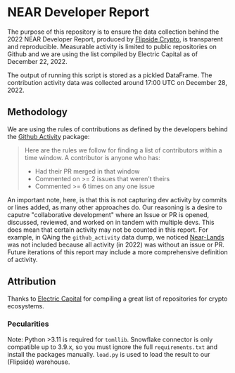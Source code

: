 # NEAR Developer Report
The purpose of this repository is to ensure the data collection behind the 2022 NEAR Developer Report, produced by [Flipside Crypto](https://flipsidecrypto.xyz/), is transparent and reproducible. Measurable activity is limited to public repositories on Github and we are using the list compiled by Electric Capital as of December 22, 2022.

The output of running this script is stored as a pickled DataFrame. The contribution activity data was collected around 17:00 UTC on December 28, 2022.

## Methodology
We are using the rules of contributions as defined by the developers behind the [Github Activity](https://github-activity.readthedocs.io/en/latest/) package:

> Here are the rules we follow for finding a list of contributors within a time window. A contributor is anyone who has:
> - Had their PR merged in that window
> - Commented on >= 2 issues that weren’t theirs
> - Commented >= 6 times on any one issue

An important note, here, is that this is not capturing dev activity by commits or lines added, as many other approaches do. Our reasoning is a desire to caputre "collaborative development" where an Issue or PR is opened, discussed, reviewed, and worked on in tandem with multiple devs. This does mean that certain activity may not be counted in this report. For example, in QAing the `github_activity` data dump, we noticed [Near-Lands](https://github.com/vgrichina/near-lands) was not included because all activity (in 2022) was without an issue or PR. Future iterations of this report may include a more comprehensive definition of activity.

## Attribution
Thanks to [Electric Capital](https://github.com/electric-capital/crypto-ecosystems) for compiling a great list of repositories for crypto ecosystems.

### Pecularities
Note: Python >3.11 is required for `tomllib`.
Snowflake connector is only compatible up to 3.9.x, so you must ignore the full `requirements.txt` and install the packages manually. `load.py` is used to load the result to our (Flipside) warehouse.